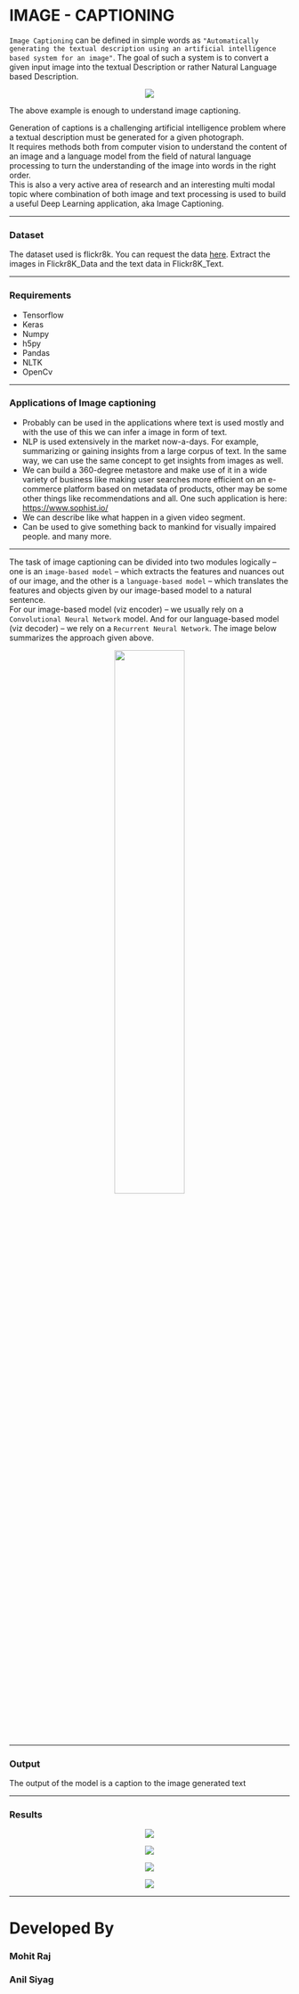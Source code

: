 # IMAGE - CAPTIONING

`Image Captioning` can be defined in simple words as ``"Automatically generating the textual description using an artificial intelligence based system for an image"``. The goal of such a system is to convert a given input image into the textual Description or rather Natural Language based Description.  

<p align = 'center'>
  <img src = './Support/intro.png' align = 'center'>
</p>

The above example is enough to understand image captioning.  

Generation of captions is a challenging artificial intelligence problem where a textual description must be generated for a given photograph.  
It requires methods both from computer vision to understand the content of an image and a language model from the field of natural language processing to turn the understanding of the image into words in the right order.  
This is also a very active area of research and an interesting multi modal topic where combination of both image and text processing is used to build a useful Deep Learning application, aka Image Captioning.    

---
### Dataset
The dataset used is flickr8k. You can request the data [here](https://www.kaggle.com/shadabhussain/flickr8k). Extract the images in Flickr8K_Data and the text data in Flickr8K_Text.

---
### Requirements
- Tensorflow
- Keras
- Numpy
- h5py
- Pandas
- NLTK
- OpenCv

---
### Applications of Image captioning
  - Probably can be used in the applications where text is used mostly and with the use of this we can infer a image in form of text.
  - NLP is used extensively in the market now-a-days. For example, summarizing or gaining insights from a large corpus of text. In the same way, we can use the same concept to get insights from images as well.
  - We can build a 360-degree metastore and make use of it in a wide variety of business like making user searches more efficient on an e-commerce platform based on metadata of products, other may be some other things like recommendations and all. One such application is here: https://www.sophist.io/
  - We can describe like what happen in a given video segment.
  - Can be used to give something back to mankind for visually impaired people.
 and many more.

---
The task of image captioning can be divided into two modules logically – one is an `image-based model` – which extracts the features and nuances out of our image, and the other is a `language-based model` – which translates the features and objects given by our image-based model to a natural sentence.    
For our image-based model (viz encoder) – we usually rely on a `Convolutional Neural Network` model. And for our language-based model (viz decoder) – we rely on a `Recurrent Neural Network`. The image below summarizes the approach given above.

<p align = 'center'>
  <img src = './Support/arch.png' width = '50%' height = '50%'>
</p>


---

### Output
The output of the model is a caption to the image generated text 

---
### Results
<p align = 'center'>
  <img src = './Support/1.png' align = 'center'>
</p>

<p align = 'center'>
  <img src = './Support/2.png' align = 'center'>
</p>

<p align = 'center'>
  <img src = './Support/3.png' align = 'center'>
</p>

<p align = 'center'>
  <img src = './Support/4.png' align = 'center'>
</p>

---

# Developed By

### Mohit Raj
### Anil Siyag

